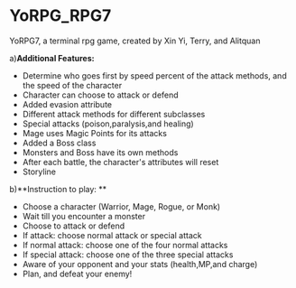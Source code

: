 # YoRPG_RPG7
YoRPG7, a terminal rpg game, created by Xin Yi, Terry, and Alitquan

a)**Additional Features:**
  - Determine who goes first by speed percent of the attack methods, and the speed of the character
  - Character can choose to attack or defend
  - Added evasion attribute
  - Different attack methods for different subclasses
  - Special attacks (poison,paralysis,and healing)
  - Mage uses Magic Points for its attacks
  - Added a Boss class
  - Monsters and Boss have its own methods
  - After each battle, the character's attributes will reset
  - Storyline
 
  
  
b)**Instruction to play: **
  - Choose a character (Warrior, Mage, Rogue, or Monk)
  - Wait till you encounter a monster
  - Choose to attack or defend
  - If attack: choose normal attack or special attack
  - If normal attack: choose one of the four normal attacks
  - If special attack: choose one of the three special attacks
  - Aware of your opponent and your stats (health,MP,and charge)
  - Plan, and defeat your enemy!

